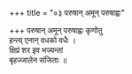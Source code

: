 +++
title = "०३ परुषान् अमून् परुषाह्वः"

+++
परुषान् अमून् परुषाह्वः कृणोतु  
हन्त्य् एनान् वधको वधैः ।  
क्षिप्रं शर इव भज्यन्तां  
बृहज्जालेन संजिताः ॥